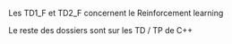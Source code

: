 Les TD1_F et TD2_F concernent le Reinforcement learning

Le reste des dossiers sont sur les TD / TP de C++
